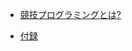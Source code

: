 - [競技プログラミングとは?](/beginner/about-compro)

<!-- - [競技プログラミングの始め方](/beginner/getting-started)

- [環境構築について](/beginner/create-env)-->

- [付録](/beginner/appendix)
